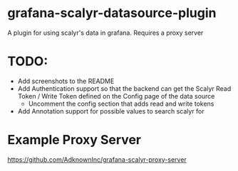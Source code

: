 # grafana-scalyr-datasource-plugin
A plugin for using scalyr's data in grafana. Requires a proxy server

# TODO:
- Add screenshots to the README
- Add Authentication support so that the backend can get the Scalyr Read Token / Write Token defined on the Config page of the data source
    - Uncomment the config section that adds read and write tokens
- Add Annotation support for possible values to search scalyr for


# Example Proxy Server
https://github.com/AdknownInc/grafana-scalyr-proxy-server